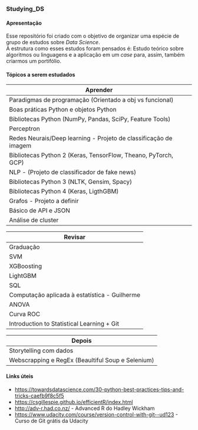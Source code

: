 ### Studying_DS

#### Apresentação
Esse repositório foi criado com o objetivo de organizar uma espécie de grupo de estudos sobre _Data Science_.\
A estrutura como esses estudos foram pensados é: Estudo teórico sobre algoritmos ou linguagens e a aplicação em um _case_ para, assim, também criarmos um portifólio. 

#### Tópicos a serem estudados

| Aprender       | 
| ------------- |
| Paradigmas de programação (Orientado a obj vs funcional) |
|Boas práticas Python e objetos Python| 
| Bibliotecas Python (NumPy, Pandas, SciPy, Feature Tools) | 
| Perceptron | 
| Redes Neurais/Deep learning - Projeto de classificação de imagem | 
| Bibliotecas Python 2 (Keras, TensorFlow, Theano, PyTorch, GCP) | 
| NLP - (Projeto de classificador de fake news) |
| Bibliotecas Python 3 (NLTK, Gensim, Spacy) | 
| Bibliotecas Python 4 (Keras, LigthGBM) | 
| Grafos - Projeto a definir |
| Básico de API e JSON | 
| Análise de cluster |

| Revisar      | 
| ------------- |
| Graduação |
| SVM| 
| XGBoosting | 
| LightGBM | 
| SQL | 
| Computação aplicada à estatística - Guilherme | 
| ANOVA |
| Curva ROC | 
| Introduction to Statistical Learning + Git | 

| Depois      | 
| ------------- |
| Storytelling com dados |
| Webscrapping e RegEx (Beaultiful Soup e Selenium) | 

#### Links úteis

* https://towardsdatascience.com/30-python-best-practices-tips-and-tricks-caefb9f8c5f5
* https://csgillespie.github.io/efficientR/index.html
* http://adv-r.had.co.nz/ - Advanced R do Hadley Wickham
* https://www.udacity.com/course/version-control-with-git--ud123 - Curso de Git grátis da Udacity 



